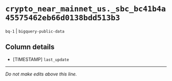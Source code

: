 # `crypto_near_mainnet_us._sbc_bc41b4a45575462eb66d0138bdd513b3`
`bq-1` | `bigquery-public-data`

## Column details
* [TIMESTAMP] `last_update`

-------------------------------------------------------------------------------
*Do not make edits above this line.*
